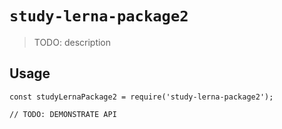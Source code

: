 # `study-lerna-package2`

> TODO: description

## Usage

```
const studyLernaPackage2 = require('study-lerna-package2');

// TODO: DEMONSTRATE API
```
